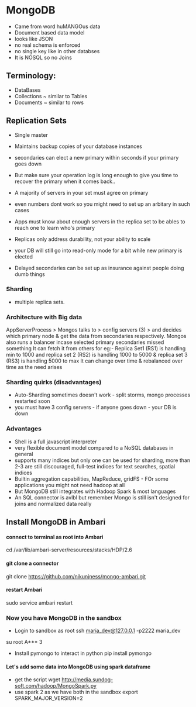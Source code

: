 # MongoDB 
- Came from word huMANGOus data
- Document based data model
- looks like JSON
- no real schema is enforced
- no single key like in other databses
- It is NOSQL so no Joins

## Terminology:
- DataBases
- Collections  ~ similar to Tables
- Documents  ~ similar to rows

## Replication Sets
- Single master
- Maintains backup copies of your database instances
- secondaries can elect a new primary within seconds if your primary goes down
- But make sure your operation log is long enough to give you time to recover the primary when it comes back..

- A majority  of servers in your set must agree on primary
- even numbers dont work so you might need to set up an arbitary in such cases
- Apps must know about enough servers in the replica set to be ables to reach one to learn who's primary
- Replicas only address durability, not your ability to scale
- your DB will still go into read-only mode for a bit while new primary is elected
- Delayed secondaries can be set up as insurance against people doing dumb things

### Sharding
- multiple replica sets.

### Architecture with Big data
AppServerProcess > Mongos talks to > config servers (3) > and decides which primary node & get the data from secondaries respectively.
Mongos also runs a balancer incase selected primary secondaries missed something It can fetch it from others
for eg:- Replica Set1 (RS1) is handling min to 1000 
and replica set 2 (RS2) is handling 1000 to 5000
& replica set 3 (RS3) is handling 5000 to max
It can change over time & rebalanced over time as the need arises

### Sharding quirks (disadvantages)
- Auto-Sharding sometimes doesn't work - split storms, mongo processes restarted soon
- you must have 3 config servers - if anyone goes down - your DB is down

### Advantages
- Shell is a full javascript interpreter
- very flexible document model compared to a NoSQL databases in general
- supports many indices but only one can be used for sharding, more than 2-3 are still discouraged, full-test indices for text searches, spatial indices
- Builtin aggregation capabilities, MapReduce, gridFS - FOr some applications you might not need hadoop at all
- But MongoDB still integrates with Hadoop Spark & most languages
- An SQL connector is avlbl but remember Mongo is still isn't designed for joins and normalized data really

## Install MongoDB in Ambari
#### connect to terminal as root into Ambari
cd /var/lib/ambari-server/resources/stacks/HDP/2.6
#### git clone a connector
git clone https://github.com/nikunjness/mongo-ambari.git
#### restart Ambari
sudo service ambari restart

### Now you have MongoDB in the sandbox
- Login to sandbox as root
ssh maria_dev@127.0.0.1 -p2222
maria_dev

su root
A*** 3

- Install pymongo to interact in python
pip install pymongo

#### Let's add some data into MongoDB using spark dataframe
- get the script
wget http://media.sundog-soft.com/hadoop/MongoSpark.py
- use spark 2 as we have both in the sandbox
export SPARK_MAJOR_VERSION=2





